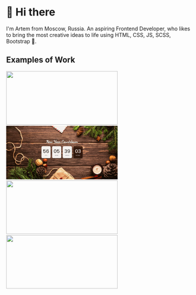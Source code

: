 # 👋 Hi there 
I'm Artem from Moscow, Russia. An aspiring Frontend Developer, who likes to bring the most creative ideas to life using HTML, CSS, JS, SCSS, Bootstrap 🚀.

## Examples of Work
<img src="weather.gif" width="300" height="144" />
<img src="timer.gif" width="300" height="144" /> <br>
<img src="healthy.gif" width="300" height="144" />
<img src="lugar.gif" width="300" height="144" /> 
